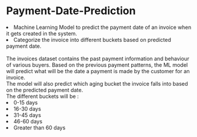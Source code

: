 # Payment-Date-Prediction
<li>Machine Learning Model to predict the payment date of an invoice when it gets created in the system. </li>
<li> Categorize the invoice into different buckets based on predicted payment date. </li>
<br>
The invoices dataset contains the past payment information and behaviour of various buyers. Based on the previous payment patterns, the ML model will predict what 
will be the date a payment is made by the customer for an invoice.<br>
The model will also predict which aging bucket the invoice falls into based on the predicted payment date.<br>
The different buckets will be :

<li> 0-15 days </li>
<li> 16-30 days </li>
<li> 31-45 days </li>
<li> 46-60 days </li>
<li> Greater than 60 days </li>
